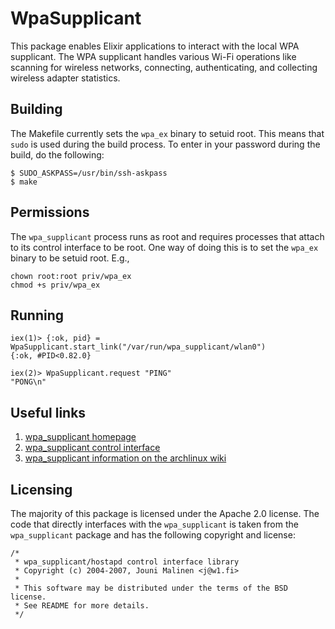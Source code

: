 # WpaSupplicant

This package enables Elixir applications to interact with the local WPA
supplicant. The WPA supplicant handles various Wi-Fi operations like scanning
for wireless networks, connecting, authenticating, and collecting wireless
adapter statistics.

## Building

The Makefile currently sets the `wpa_ex` binary to setuid root. This means that
`sudo` is used during the build process. To enter in your password during the
build, do the following:

    $ SUDO_ASKPASS=/usr/bin/ssh-askpass
    $ make

## Permissions

The `wpa_supplicant` process runs as root and requires processes that attach to
its control interface to be root. One way of doing this is to set the `wpa_ex`
binary to be setuid root. E.g.,

    chown root:root priv/wpa_ex
    chmod +s priv/wpa_ex

## Running

    iex(1)> {:ok, pid} = WpaSupplicant.start_link("/var/run/wpa_supplicant/wlan0")
    {:ok, #PID<0.82.0}

    iex(2)> WpaSupplicant.request "PING"
    "PONG\n"

## Useful links

  1. [wpa_supplicant homepage](http://w1.fi/wpa_supplicant/)
  2. [wpa_supplicant control
     interface](http://w1.fi/wpa_supplicant/devel/ctrl_iface_page.html)
  3. [wpa_supplicant information on the archlinux
     wiki](https://wiki.archlinux.org/index.php/Wpa_supplicant)

## Licensing

The majority of this package is licensed under the Apache 2.0 license. The code
that directly interfaces with the `wpa_supplicant` is taken from the
`wpa_supplicant` package and has the following copyright and license:

```
/*
 * wpa_supplicant/hostapd control interface library
 * Copyright (c) 2004-2007, Jouni Malinen <j@w1.fi>
 *
 * This software may be distributed under the terms of the BSD license.
 * See README for more details.
 */
```
